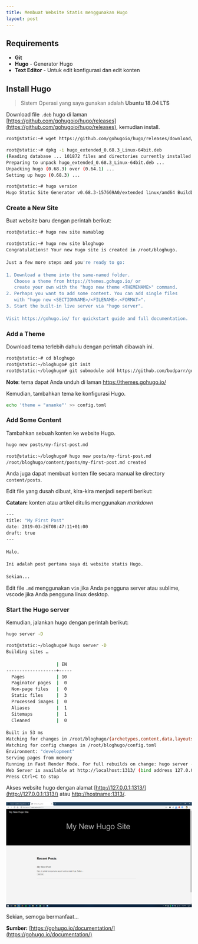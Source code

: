 ```yaml
---
title: Membuat Website Statis menggunakan Hugo
layout: post
---
```


## Requirements

- **Git**
- **Hugo** - Generator Hugo
- **Text Editor** - Untuk edit konfigurasi dan edit konten

## Install Hugo

> Sistem Operasi yang saya gunakan adalah **Ubuntu 18.04 LTS**

Download file `.deb` hugo di laman [https://github.com/gohugoio/hugo/releases](https://github.com/gohugoio/hugo/releases), kemudian install.

```bash
root@static:~# wget https://github.com/gohugoio/hugo/releases/download/v0.68.3/hugo_extended_0.68.3_Linux-64bit.deb
```

```bash
root@static:~# dpkg -i hugo_extended_0.68.3_Linux-64bit.deb
(Reading database ... 101872 files and directories currently installed.)
Preparing to unpack hugo_extended_0.68.3_Linux-64bit.deb ...
Unpacking hugo (0.68.3) over (0.64.1) ...
Setting up hugo (0.68.3) ...
```

```bash
root@static:~# hugo version
Hugo Static Site Generator v0.68.3-157669A0/extended linux/amd64 BuildDate: 2020-03-24T12:13:38Z
```

### Create a New Site

Buat website baru dengan perintah berikut:

```bash
root@static:~# hugo new site namablog
```

```bash
root@static:~# hugo new site bloghugo
Congratulations! Your new Hugo site is created in /root/bloghugo.

Just a few more steps and you're ready to go:

1. Download a theme into the same-named folder.
   Choose a theme from https://themes.gohugo.io/ or
   create your own with the "hugo new theme <THEMENAME>" command.
2. Perhaps you want to add some content. You can add single files
   with "hugo new <SECTIONNAME>/<FILENAME>.<FORMAT>".
3. Start the built-in live server via "hugo server".

Visit https://gohugo.io/ for quickstart guide and full documentation.
```

### Add a Theme

Download tema terlebih dahulu dengan perintah dibawah ini.

```bash
root@static:~# cd bloghugo
root@static:~/bloghugo# git init
root@static:~/bloghugo# git submodule add https://github.com/budparr/gohugo-theme-ananke.git themes/ananke
```

**Note**: tema dapat Anda unduh di laman https://themes.gohugo.io/

Kemudian, tambahkan tema ke konfigurasi Hugo.

```bash
echo 'theme = "ananke"' >> config.toml
```

### Add Some Content

Tambahkan sebuah konten ke website Hugo.

```bash
hugo new posts/my-first-post.md
```

```bash
root@static:~/bloghugo# hugo new posts/my-first-post.md
/root/bloghugo/content/posts/my-first-post.md created
```

Anda juga dapat membuat konten file secara manual ke directory `content/posts`.

Edit file yang dusah dibuat, kira-kira menjadi seperti berikut:

**Catatan:** konten atau artikel ditulis menggunakan _markdown_

```bash
---
title: "My First Post"
date: 2019-03-26T08:47:11+01:00
draft: true
---

Halo,

Ini adalah post pertama saya di website statis Hugo.

Sekian...
```

Edit file `.md` menggunakan `vim` jika Anda pengguna server atau sublime, vscode jika Anda pengguna linux desktop.

### Start the Hugo server

Kemudian, jalankan hugo dengan perintah berikut:

```bash
hugo server -D
```

```bash
root@static:~/bloghugo# hugo server -D
Building sites …

                   | EN  
-------------------+-----
  Pages            | 10  
  Paginator pages  |  0  
  Non-page files   |  0  
  Static files     |  3  
  Processed images |  0  
  Aliases          |  1  
  Sitemaps         |  1  
  Cleaned          |  0  

Built in 53 ms
Watching for changes in /root/bloghugo/{archetypes,content,data,layouts,static,themes}
Watching for config changes in /root/bloghugo/config.toml
Environment: "development"
Serving pages from memory
Running in Fast Render Mode. For full rebuilds on change: hugo server --disableFastRender
Web Server is available at http://localhost:1313/ (bind address 127.0.0.1)
Press Ctrl+C to stop
```

Akses website hugo dengan alamat [http://127.0.0.1:1313/](http://127.0.0.1:1313/) atau [http://hostname:1313/](http://hostname:1313/).

![Hugo Localhost](/migrated/blog/img/hugo/localhost-hugo-site.png)

Sekian, semoga bermanfaat...

**Sumber:** [https://gohugo.io/documentation/](https://gohugo.io/documentation/)
